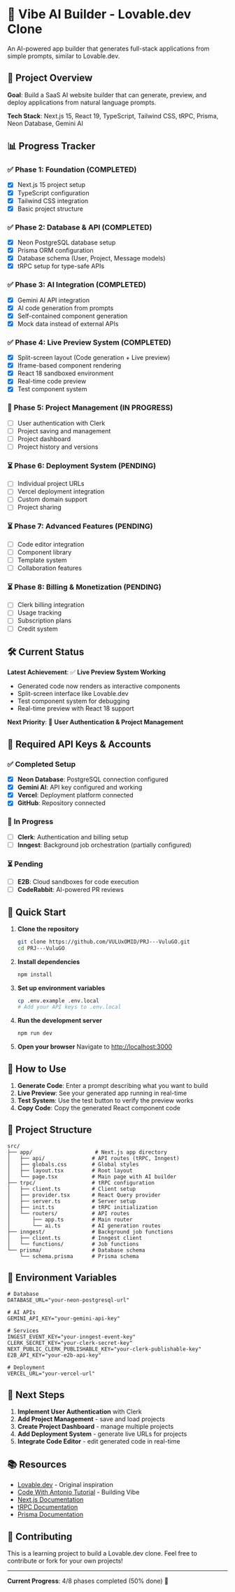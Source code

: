# 🚀 Vibe AI Builder - Lovable.dev Clone

An AI-powered app builder that generates full-stack applications from simple prompts, similar to Lovable.dev.

## 🎯 Project Overview

**Goal**: Build a SaaS AI website builder that can generate, preview, and deploy applications from natural language prompts.

**Tech Stack**: Next.js 15, React 19, TypeScript, Tailwind CSS, tRPC, Prisma, Neon Database, Gemini AI

## 📊 Progress Tracker

### ✅ **Phase 1: Foundation (COMPLETED)**
- [x] Next.js 15 project setup
- [x] TypeScript configuration
- [x] Tailwind CSS integration
- [x] Basic project structure

### ✅ **Phase 2: Database & API (COMPLETED)**
- [x] Neon PostgreSQL database setup
- [x] Prisma ORM configuration
- [x] Database schema (User, Project, Message models)
- [x] tRPC setup for type-safe APIs

### ✅ **Phase 3: AI Integration (COMPLETED)**
- [x] Gemini AI API integration
- [x] AI code generation from prompts
- [x] Self-contained component generation
- [x] Mock data instead of external APIs

### ✅ **Phase 4: Live Preview System (COMPLETED)**
- [x] Split-screen layout (Code generation + Live preview)
- [x] Iframe-based component rendering
- [x] React 18 sandboxed environment
- [x] Real-time code preview
- [x] Test component system

### 🔄 **Phase 5: Project Management (IN PROGRESS)**
- [ ] User authentication with Clerk
- [ ] Project saving and management
- [ ] Project dashboard
- [ ] Project history and versions

### ⏳ **Phase 6: Deployment System (PENDING)**
- [ ] Individual project URLs
- [ ] Vercel deployment integration
- [ ] Custom domain support
- [ ] Project sharing

### ⏳ **Phase 7: Advanced Features (PENDING)**
- [ ] Code editor integration
- [ ] Component library
- [ ] Template system
- [ ] Collaboration features

### ⏳ **Phase 8: Billing & Monetization (PENDING)**
- [ ] Clerk billing integration
- [ ] Usage tracking
- [ ] Subscription plans
- [ ] Credit system

## 🛠️ Current Status

**Latest Achievement**: ✅ **Live Preview System Working**
- Generated code now renders as interactive components
- Split-screen interface like Lovable.dev
- Test component system for debugging
- Real-time preview with React 18 support

**Next Priority**: 🔄 **User Authentication & Project Management**

## 🔑 Required API Keys & Accounts

### ✅ **Completed Setup**
- [x] **Neon Database**: PostgreSQL connection configured
- [x] **Gemini AI**: API key configured and working
- [x] **Vercel**: Deployment platform connected
- [x] **GitHub**: Repository connected

### 🔄 **In Progress**
- [ ] **Clerk**: Authentication and billing setup
- [ ] **Inngest**: Background job orchestration (partially configured)

### ⏳ **Pending**
- [ ] **E2B**: Cloud sandboxes for code execution
- [ ] **CodeRabbit**: AI-powered PR reviews

## 🚀 Quick Start

1. **Clone the repository**
   ```bash
   git clone https://github.com/VULUxOMID/PRJ---VuluGO.git
   cd PRJ---VuluGO
   ```

2. **Install dependencies**
   ```bash
   npm install
   ```

3. **Set up environment variables**
   ```bash
   cp .env.example .env.local
   # Add your API keys to .env.local
   ```

4. **Run the development server**
   ```bash
   npm run dev
   ```

5. **Open your browser**
   Navigate to [http://localhost:3000](http://localhost:3000)

## 🎨 How to Use

1. **Generate Code**: Enter a prompt describing what you want to build
2. **Live Preview**: See your generated app running in real-time
3. **Test System**: Use the test button to verify the preview works
4. **Copy Code**: Copy the generated React component code

## 📁 Project Structure

```
src/
├── app/                    # Next.js app directory
│   ├── api/               # API routes (tRPC, Inngest)
│   ├── globals.css        # Global styles
│   ├── layout.tsx         # Root layout
│   └── page.tsx           # Main page with AI builder
├── trpc/                  # tRPC configuration
│   ├── client.ts          # Client setup
│   ├── provider.tsx       # React Query provider
│   ├── server.ts          # Server setup
│   ├── init.ts            # tRPC initialization
│   └── routers/           # API routes
│       ├── app.ts         # Main router
│       └── ai.ts          # AI generation routes
├── inngest/               # Background job functions
│   ├── client.ts          # Inngest client
│   └── functions/         # Job functions
└── prisma/                # Database schema
    └── schema.prisma      # Prisma schema
```

## 🔧 Environment Variables

```env
# Database
DATABASE_URL="your-neon-postgresql-url"

# AI APIs
GEMINI_API_KEY="your-gemini-api-key"

# Services
INGEST_EVENT_KEY="your-inngest-event-key"
CLERK_SECRET_KEY="your-clerk-secret-key"
NEXT_PUBLIC_CLERK_PUBLISHABLE_KEY="your-clerk-publishable-key"
E2B_API_KEY="your-e2b-api-key"

# Deployment
VERCEL_URL="your-vercel-url"
```

## 🎯 Next Steps

1. **Implement User Authentication** with Clerk
2. **Add Project Management** - save and load projects
3. **Create Project Dashboard** - manage multiple projects
4. **Add Deployment System** - generate live URLs for projects
5. **Integrate Code Editor** - edit generated code in real-time

## 📚 Resources

- [Lovable.dev](https://lovable.dev) - Original inspiration
- [Code With Antonio Tutorial](https://youtu.be/xs8mWnbMcmc) - Building Vibe
- [Next.js Documentation](https://nextjs.org/docs)
- [tRPC Documentation](https://trpc.io)
- [Prisma Documentation](https://prisma.io)

## 🤝 Contributing

This is a learning project to build a Lovable.dev clone. Feel free to contribute or fork for your own projects!

---

**Current Progress**: 4/8 phases completed (50% done) 🎉
